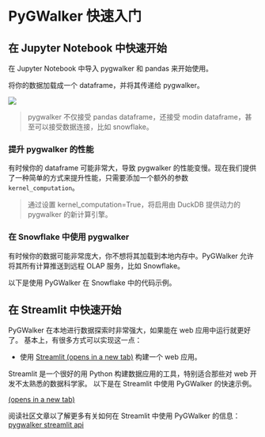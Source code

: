 # PyGWalker 快速入门 
在 Jupyter Notebook 中快速开始[](#在-jupyter-notebook-中快速开始)
-----------------------------------------------------

在 Jupyter Notebook 中导入 pygwalker 和 pandas 来开始使用。

将你的数据加载成一个 dataframe，并将其传递给 pygwalker。

![](https://docs-us.oss-us-west-1.aliyuncs.com/img/pygwalker/travel-ani-0-light.gif)

> pygwalker 不仅接受 pandas dataframe，还接受 modin dataframe，甚至可以接受数据连接，比如 snowflake。

### 提升 pygwalker 的性能[](#提升-pygwalker-的性能)

有时候你的 dataframe 可能非常大，导致 pygwalker 的性能变慢。现在我们提供了一种简单的方式来提升性能，只需要添加一个额外的参数 `kernel_computation`。

> 通过设置 kernel\_computation=True，将启用由 DuckDB 提供动力的 pygwalker 的新计算引擎。

### 在 Snowflake 中使用 pygwalker[](#在-snowflake-中使用-pygwalker)

有时候你的数据可能非常庞大，你不想将其加载到本地内存中。PyGWalker 允许将其所有计算推送到远程 OLAP 服务，比如 Snowflake。

以下是使用 PyGWalker 在 Snowflake 中的代码示例。

在 Streamlit 中快速开始[](#在-streamlit-中快速开始)
---------------------------------------

PyGWalker 在本地进行数据探索时非常强大，如果能在 web 应用中运行就更好了。 基本上，有很多方式可以实现这一点：

*   使用 [Streamlit (opens in a new tab)](https://streamlit.io/) 构建一个 web 应用。

Streamlit 是一个很好的用 Python 构建数据应用的工具，特别适合那些对 web 开发不太熟悉的数据科学家。 以下是在 Streamlit 中使用 PyGWalker 的快速示例。

[(opens in a new tab)](https://user-images.githubusercontent.com/22167673/271170853-5643c3b1-6216-4ade-87f4-41c6e6893eab.png)

阅读社区文章以了解更多有关如何在 Streamlit 中使用 PyGWalker 的信息：[pygwalker streamlit api](https://docs.kanaries.net/zh/pygwalker/api-reference/streamlit)
